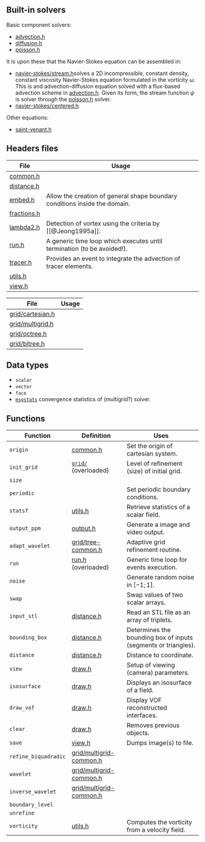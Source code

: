 ## Built-in solvers

Basic component solvers:
- [advection.h](http://basilisk.fr/src/advection.h)
- [diffusion.h](http://basilisk.fr/src/diffusion.h)
- [poisson.h](http://basilisk.fr/src/poisson.h)

 It is upon these that the Navier-Stokes equation can be assembled in:
- [navier-stokes/stream.h](http://basilisk.fr/src/navier-stokes/stream.h)solves a 2D incompressible, constant density, constant viscosity Navier-Stokes equation formulated in the vorticity $\omega$. This is and advection-diffusion equation solved with a flux-based advection scheme in [advection.h](http://basilisk.fr/src/advection.h). Given its form, the stream function $\psi$ is solver through the [poisson.h](http://basilisk.fr/src/poisson.h) solver.
- [navier-stokes/centered.h](http://basilisk.fr/src/navier-stokes/centered.h)

Other equations:
- [saint-venant.h](http://basilisk.fr/src/saint-venant.h)
## Headers files

| File | Usage |
| ---- | ---- |
| [common.h](http://basilisk.fr/src/common.h) |  |
| [distance.h](http://basilisk.fr/src/distance.h) |  |
| [embed.h](http://basilisk.fr/src/embed.h) | Allow the creation of general shape boundary conditions inside the domain. |
| [fractions.h](http://basilisk.fr/src/fractions.h) |  |
| [lambda2.h](http://basilisk.fr/src/lambda2.h) | Detection of vortex using the criteria by [[@Jeong1995a]]. |
| [run.h](http://basilisk.fr/src/run.h) | A generic time loop which executes until termination (to be avoided!). |
| [tracer.h](http://basilisk.fr/src/tracer.h) | Provides an event to integrate the advection of tracer elements. |
| [utils.h](http://basilisk.fr/src/utils.h) |  |
| [view.h](http://basilisk.fr/src/view.h) |  |

| File | Usage |
| ---- | ---- |
| [grid/cartesian.h](http://basilisk.fr/src/grid/cartesian.h) |  |
| [grid/multigrid.h](http://basilisk.fr/src/grid/multigrid.h) |  |
| [grid/octree.h](http://basilisk.fr/src/grid/octree.h) |  |
| [grid/bitree.h](http://basilisk.fr/src/grid/bitree.h) |  |
## Data types

- `scalar`
- `vector`
- `face`
- [`msgstats`](http://basilisk.fr/src/poisson.h#mgstats) convergence statistics of (multigrid?) solver.
## Functions
| Function | Definition | Uses |
| ---- | ---- | ---- |
| `origin` | [common.h](http://basilisk.fr/src/common.h) | Set the origin of cartesian system. |
| `init_grid` | [`grid/`](http://basilisk.fr/src/grid/) (overloaded) | Level of refinement (size) of initial grid. |
| `size` |  |  |
| `periodic` |  | Set periodic boundary conditions. |
| `statsf` | [utils.h](http://basilisk.fr/src/utils.h) | Retrieve statistics of a scalar field. |
| `output_ppm` | [output.h](http://basilisk.fr/src/output.h) | Generate a image and video output. |
| `adapt_wavelet` | [grid/tree-common.h](http://basilisk.fr/src/grid/tree-common.h) | Adaptive grid refinement routine. |
| `run` | [run.h](http://basilisk.fr/src/run.h) (overloaded) | Generic time loop for events execution. |
| `noise` |  | Generate random noise in $[-1; 1]$. |
| `swap` |  | Swap values of two scalar arrays. |
| `input_stl` | [distance.h](http://basilisk.fr/src/distance.h#input_stl) | Read an STL file as an array of triplets. |
| `bounding_box` | [distance.h](http://basilisk.fr/src/distance.h#bounding_box) | Determines the bounding box of inputs (segments or triangles). |
| `distance` | [distance.h](http://basilisk.fr/src/distance.h#distance) | Distance to coordinate. |
| `view` | [draw.h](http://basilisk.fr/src/draw.h#view) | Setup of viewing (camera) parameters. |
| `isosurface` | [draw.h](http://basilisk.fr/src/draw.h#isosurface) | Displays an isosurface of a field. |
| `draw_vof` | [draw.h](http://basilisk.fr/src/draw.h#draw_vof) | Display VOF reconstructed interfaces. |
| `clear` | [draw.h](http://basilisk.fr/src/draw.h#clear) | Removes previous objects. |
| `save` | [view.h](http://basilisk.fr/src/view.h#save) | Dumps image(s) to file. |
| `refine_biquadradic` | [grid/multigrid-common.h](http://basilisk.fr/src/grid/multigrid-common.h#refine_biquadratic) |  |
| `wavelet` | [grid/multigrid-common.h](http://basilisk.fr/src/grid/multigrid-common.h#wavelet) |  |
| `inverse_wavelet` | [grid/multigrid-common.h](http://basilisk.fr/src/grid/multigrid-common.h#inverse_wavelet) |  |
| `boundary_level` |  |  |
| `unrefine` |  |  |
| `vorticity` | [utils.h](http://basilisk.fr/src/utils.h#vorticity) | Computes the vorticity from a velocity field. |
